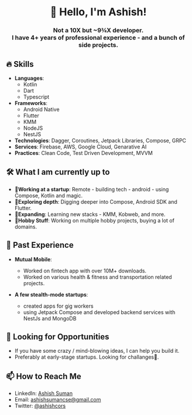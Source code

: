 <h1 align="center">👋 Hello, I'm Ashish!</h1>
<h3 align="center">Not a 10X but ~9¾X developer. <br>I have 4+ years of professional experience - and a bunch of side projects.</h3>

## 🔥 Skills

- **Languages**:
  - Kotlin
  - Dart
  - Typescript
- **Frameworks**:
  - Android Native
  - Flutter
  - KMM
  - NodeJS
  - NestJS
- **Technologies**: Dagger, Coroutines, Jetpack Libraries, Compose, GRPC
- **Services**: Firebase, AWS, Google Cloud, Genarative AI
- **Practices**: Clean Code, Test Driven Development, MVVM

## 🛠 What I am currently up to

- **🥷Working at a startup**: Remote - building tech - android - using Compose, Kotlin and magic.
- **🤿Exploring depth**: Digging deeper into Compose, Android SDK and Flutter.
- **🧭Expanding**: Learning new stacks - KMM, Kobweb, and more.
- **🚀Hobby Stuff**: Working on multiple hobby projects, buying a lot of domains.

## 📜 Past Experience

- **Mutual Mobile**:
  - Worked on fintech app with over 10M+ downloads.
  - Worked on various health & fitness and transportation related projects.

- **A few stealth-mode startups**:
  - created apps for gig workers
  - using Jetpack Compose and developed backend services with NestJs and MongoDB

## 👀 Looking for Opportunities

- If you have some crazy / mind-blowing ideas, I can help you build it.
- Preferably at early-stage startups. Looking for challanges🦾.

## 📫 How to Reach Me

- LinkedIn: [Ashish Suman](https://www.linkedin.com/in/ashishcors)
- Email: ashishsumancse@gmail.com
- Twitter: [@ashishcors](https://twitter.com/ashishcors)

